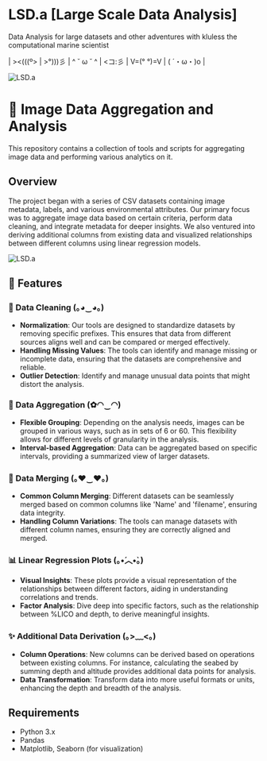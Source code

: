 # LSD.a [Large Scale Data Analysis]
Data Analysis for large datasets and other adventures with kluless the computational marine 
scientist

|  ><(((º> | >°)))彡 | ^ ˘ ω ˘ ^ | <コ:彡 | V=(° °)=V | ( ´・ω・)o |

![LSD.a](https://tenor.com/LMLQ.gif) 

# 📸 Image Data Aggregation and Analysis

This repository contains a collection of tools and scripts for aggregating image data and performing 
various analytics on it.

## Overview

The project began with a series of CSV datasets containing image metadata, labels, and various 
environmental attributes. Our primary focus was to aggregate image data based on certain criteria, 
perform data cleaning, and integrate metadata for deeper insights. We also ventured into deriving 
additional columns from existing data and visualized relationships between different columns using 
linear regression models.

![LSD.a](https://tenor.com/3ZEE.gif)

## 🌟 Features

### 🧹 Data Cleaning (｡◕‿◕｡)
- **Normalization**: Our tools are designed to standardize datasets by removing specific prefixes. 
This ensures that data from different sources aligns well and can be compared or merged effectively.
- **Handling Missing Values**: The tools can identify and manage missing or incomplete data, 
ensuring that the datasets are comprehensive and reliable.
- **Outlier Detection**: Identify and manage unusual data points that might distort the analysis.

### 🎨 Data Aggregation (✿◠‿◠)
- **Flexible Grouping**: Depending on the analysis needs, images can be grouped in various ways, 
such as in sets of 6 or 60. This flexibility allows for different levels of granularity in the 
analysis.
- **Interval-based Aggregation**: Data can be aggregated based on specific intervals, providing a 
summarized view of larger datasets.

### 🔗 Data Merging (｡♥‿♥｡)
- **Common Column Merging**: Different datasets can be seamlessly merged based on common columns 
like 'Name' and 'filename', ensuring data integrity.
- **Handling Column Variations**: The tools can manage datasets with different column names, 
ensuring they are correctly aligned and merged.

### 📊 Linear Regression Plots (｡•́︿•̀｡)
- **Visual Insights**: These plots provide a visual representation of the relationships between 
different factors, aiding in understanding correlations and trends.
- **Factor Analysis**: Dive deep into specific factors, such as the relationship between %LICO and 
depth, to derive meaningful insights.

### ✨ Additional Data Derivation (｡>﹏<｡)
- **Column Operations**: New columns can be derived based on operations between existing columns. 
For instance, calculating the seabed by summing depth and altitude provides additional data points 
for analysis.
- **Data Transformation**: Transform data into more useful formats or units, enhancing the depth and 
breadth of the analysis.

## Requirements

- Python 3.x
- Pandas
- Matplotlib, Seaborn (for visualization)




